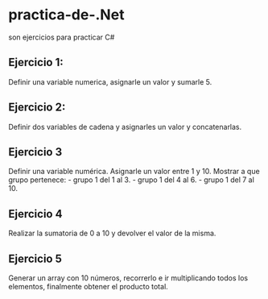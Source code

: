 # practica-de-.Net
son ejercicios para practicar C#

## Ejercicio 1:
Definir una variable numerica, asignarle un valor y sumarle 5.
## Ejercicio 2:
Definir dos variables de cadena y asignarles un valor y concatenarlas.

## Ejercicio 3
Definir una variable numérica. Asignarle un valor entre 1 y 10.
Mostrar a que grupo pertenece:
    - grupo 1 del 1 al 3.
    - grupo 1 del 4 al 6.
    - grupo 1 del 7 al 10.

## Ejercicio 4
Realizar la sumatoria de 0 a 10 y devolver el valor de la misma.

## Ejercicio 5
Generar un array con 10 números, recorrerlo e ir multiplicando todos los elementos, finalmente obtener el producto total.